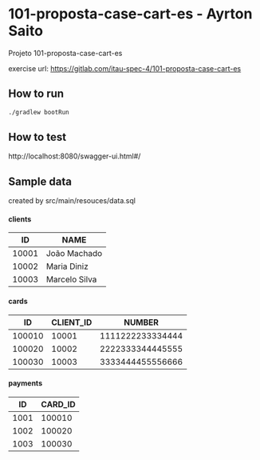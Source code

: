 # 101-proposta-case-cart-es -  Ayrton Saito
Projeto 101-proposta-case-cart-es

exercise url: https://gitlab.com/itau-spec-4/101-proposta-case-cart-es

## How to run


```bash
./gradlew bootRun
```

## How to test
http://localhost:8080/swagger-ui.html#/

## Sample data
created by src/main/resouces/data.sql

#### clients
| ID | NAME |
| ------ | ------ |
| 10001 | João Machado |
| 10002 | Maria Diniz |
| 10003 | Marcelo Silva |

#### cards
| ID | CLIENT_ID | NUMBER |
| ------ | ------ | ------ |
| 100010 | 10001 | 1111222233334444 |
| 100020 | 10002 | 2222333344445555 |
| 100030 | 10003 | 3333444455556666 |

#### payments
| ID | CARD_ID |
| ------ | ------ |
| 1001 | 100010 |
| 1002 | 100020 |
| 1003 | 100030 |

